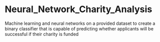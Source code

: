 # Neural_Network_Charity_Analysis
Machine learning and neural networks on a provided dataset to create a binary classifier that is capable of predicting whether applicants will be successful if their charity is funded
